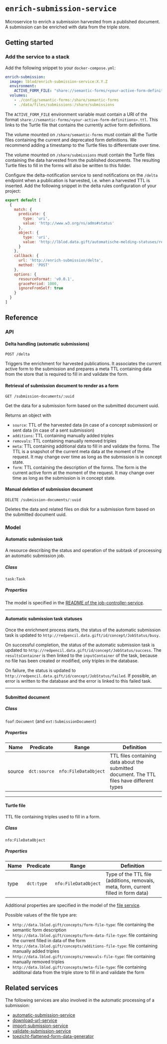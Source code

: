# `enrich-submission-service`

Microservice to enrich a submission harvested from a published document. A
submission can be enriched with data from the triple store.

## Getting started

### Add the service to a stack

Add the following snippet to your `docker-compose.yml`:

```yml
enrich-submission:
  image: lblod/enrich-submission-service:X.Y.Z
  environment:
    ACTIVE_FORM_FILE: "share://semantic-forms/<your-active-form-definitions>.ttl"
  volumes:
    - ./config/semantic-forms:/share/semantic-forms
    - ./data/files/submissions:/share/submissions
```

The `ACTIVE_FORM_FILE` environment variable must contain a URI of the format
`share://semantic-forms/<your-active-form-definitions>.ttl`. This links to the
Turtle file that contains the currently active form definitions.

The volume mounted on `/share/semantic-forms` must contain all the Turtle files
containing the current and deprecated form definitions. We recommend adding a
timestamp to the Turtle files to differentiate over time.

The volume mounted on `/share/submissions` must contain the Turtle files
containing the data harvested from the published documents. The resulting
Turtle files to fill in the forms will also be written to this folder.

Configure the delta-notification service to send notifications on the `/delta`
endpoint when a publication is harvested, i.e. when a harvested TTL is
inserted. Add the following snippet in the delta rules configuration of your
project:

```javascript
export default [
  {
    match: {
      predicate: {
        type: 'uri',
        value: 'http://www.w3.org/ns/adms#status'
      },
      object: {
        type: 'uri',
        value: 'http://lblod.data.gift/automatische-melding-statuses/ready-for-enrichment'
      }
    },
    callback: {
      url: 'http://enrich-submission/delta',
      method: 'POST'
    },
    options: {
      resourceFormat: 'v0.0.1',
      gracePeriod: 1000,
      ignoreFromSelf: true
    }
  }
]
```

## Reference

### API

#### Delta handling (automatic submissions)

```
POST /delta
```

Triggers the enrichment for harvested publications. It associates the current
active form to the submission and prepares a meta TTL containing data from the
store that is required to fill in and validate the form.

#### Retrieval of submission document to render as a form

```
GET /submission-documents/:uuid
```

Get the data for a submission form based on the submitted document uuid.

Returns an object with

* `source`: TTL of the harvested data (in case of a concept submission) or sent
  data (in case of a sent submission)
* `additions`: TTL containing manually added triples
* `removals`: TTL containing manually removed triples
* `meta`: TTL containing additional data to fill in and validate the forms. The
  TTL is a snapshot of the current meta data at the moment of the request. It
  may change over time as long as the submission is in concept state.
* `form`: TTL containing the description of the forms. The form is the current
  active form at the moment of the request. It may change over time as long as
  the submission is in concept state.

#### Manual deletion of submission document

```
DELETE /submission-documents/:uuid
```

Deletes the data and related files on disk for a submission form based on the
submitted document uuid.

### Model

#### Automatic submission task

A resource describing the status and operation of the subtask of processing an
automatic submission job.

##### Class

`task:Task`

##### Properties

The model is specified in the [README of the
job-controller-service](https://github.com/lblod/job-controller-service#task).

___

#### Automatic submission task statuses

Once the enrichment process starts, the status of the automatic submission task
is updated to `http://redpencil.data.gift/id/concept/JobStatus/busy`.

On successful completion, the status of the automatic submission task is
updated to `http://redpencil.data.gift/id/concept/JobStatus/success`. The
`resultsContainer` is then linked to the `inputContainer` of the task, because
no file has been created or modified, only triples in the database.

On failure, the status is updated to
`http://redpencil.data.gift/id/concept/JobStatus/failed`. If possible, an error
is written to the database and the error is linked to this failed task.

___

#### Submitted document

##### Class

`foaf:Document` (and `ext:SubmissionDocument`)

##### Properties

| Name   | Predicate    | Range                | Definition                                                                                 |
|--------|--------------|----------------------|--------------------------------------------------------------------------------------------|
| source | `dct:source` | `nfo:FileDataObject` | TTL files containing data about the submitted document. The TTL files have different types |

___

#### Turtle file

TTL file containing triples used to fill in a form.

##### Class

`nfo:FileDataObject`

##### Properties

| Name | Predicate  | Range                | Definition                                                                          |
|------|------------|----------------------|-------------------------------------------------------------------------------------|
| type | `dct:type` | `nfo:FileDataObject` | Type of the TTL file (additions, removals, meta, form, current filled in form data) |

Additional properties are specified in the model of the [file
service](https://github.com/mu-semtech/file-service#resources).

Possible values of the file type are:

* `http://data.lblod.gift/concepts/form-file-type`: file containing the
  semantic form description
* `http://data.lblod.gift/concepts/form-data-file-type`: file containing the
  current filled in data of the form
* `http://data.lblod.gift/concepts/additions-file-type`: file containing
  manually added triples
* `http://data.lblod.gift/concepts/removals-file-type`: file containing
  manually removed triples
* `http://data.lblod.gift/concepts/meta-file-type`: file containing additonal
  data from the triple store to fill in and validate the form

## Related services

The following services are also involved in the automatic processing of a
submission:

* [automatic-submission-service](https://github.com/lblod/automatic-submission-service)
* [download-url-service](https://github.com/lblod/download-url-service)
* [import-submission-service](https://github.com/lblod/import-submission-service)
* [validate-submission-service](https://github.com/lblod/validate-submission-service)
* [toezicht-flattened-form-data-generator](https://github.com/lblod/toezicht-flattened-form-data-generator)

